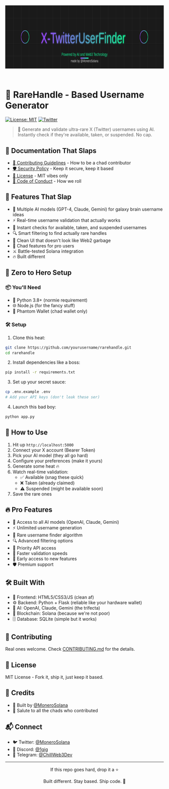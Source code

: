 <div align="center">
    <h1>
        <img src="static/img/twitter.svg" width="800" height="200" style="margin-bottom: 20px">
    </h1>
</div>

# 🎯 RareHandle - Based Username Generator

[![License: MIT](https://img.shields.io/badge/License-MIT-yellow.svg)](LICENSE)
[![Twitter](https://img.shields.io/twitter/follow/MoneroSolana?style=social)](https://twitter.com/MoneroSolana)

> 🚀 Generate and validate ultra-rare X (Twitter) usernames using AI. Instantly check if they're available, taken, or suspended. No cap.

## 🌟 Documentation That Slaps
- [🤝 Contributing Guidelines](CONTRIBUTING.md) - How to be a chad contributor
- [🛡️ Security Policy](SECURITY.md) - Keep it secure, keep it based
- [📜 License](LICENSE) - MIT vibes only
- [💫 Code of Conduct](CODE_OF_CONDUCT.md) - How we roll

## 🌟 Features That Slap

- 🧠 Multiple AI models (GPT-4, Claude, Gemini) for galaxy brain username ideas
- ⚡ Real-time username validation that actually works
- 🎯 Instant checks for available, taken, and suspended usernames
- 🔍 Smart filtering to find actually rare handles
- 🎨 Clean UI that doesn't look like Web2 garbage
- 💎 Chad features for pro users
- ⚔️ Battle-tested Solana integration
- 🔥 Built different

## 🚀 Zero to Hero Setup

### 📦 You'll Need

- 🐍 Python 3.8+ (normie requirement)
- 🌐 Node.js (for the fancy stuff)
- 👻 Phantom Wallet (chad wallet only)

### 🛠️ Setup

1. Clone this heat:
```bash
git clone https://github.com/yourusername/rarehandle.git
cd rarehandle
```

2. Install dependencies like a boss:
```bash
pip install -r requirements.txt
```

3. Set up your secret sauce:
```bash
cp .env.example .env
# Add your API keys (don't leak these ser)
```

4. Launch this bad boy:
```bash
python app.py
```

## 💫 How to Use

1. Hit up `http://localhost:5000`
2. Connect your X account (Bearer Token)
3. Pick your AI model (they all go hard)
4. Configure your preferences (make it yours)
5. Generate some heat 🔥
6. Watch real-time validation:
   - ✅ Available (snag these quick)
   - ❌ Taken (already claimed)
   - ⚠️ Suspended (might be available soon)
7. Save the rare ones

## 🔥 Pro Features

- 🧠 Access to all AI models (OpenAI, Claude, Gemini)
- ⚡ Unlimited username generation
- 🎯 Rare username finder algorithm
- 🔍 Advanced filtering options
- 💫 Priority API access
- 🚀 Faster validation speeds
- 💎 Early access to new features
- 🛡️ Premium support

## 🛠️ Built With

- 🎨 Frontend: HTML5/CSS3/JS (clean af)
- ⚙️ Backend: Python + Flask (reliable like your hardware wallet)
- 🤖 AI: OpenAI, Claude, Gemini (the trifecta)
- 💎 Blockchain: Solana (because we're not poor)
- 🗄️ Database: SQLite (simple but it works)

## 🤝 Contributing

Real ones welcome. Check [CONTRIBUTING.md](CONTRIBUTING.md) for the details.

## 📜 License

MIT License - Fork it, ship it, just keep it based.

## 🙏 Credits

- 💪 Built by [@MoneroSolana](https://twitter.com/MoneroSolana)
- 🫡 Salute to all the chads who contributed

## 📬 Connect

- 🐦 Twitter: [@MoneroSolana](https://twitter.com/MoneroSolana)
- 💬 Discord: [@1gig](https://discord.com/users/1284887060825509890)
- 📱 Telegram: [@ChillWeb3Dev](https://t.me/ChillWeb3Dev)

---

<p align="center">If this repo goes hard, drop it a ⭐️</p>
<p align="center">Built different. Stay based. Ship code. 🚀</p> 